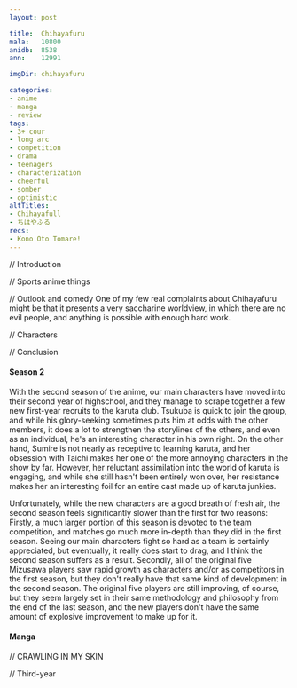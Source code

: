 ```yaml
---
layout: post

title:  Chihayafuru
mala:   10800
anidb:  8538
ann:    12991

imgDir: chihayafuru

categories:
- anime
- manga
- review
tags:
- 3+ cour
- long arc
- competition
- drama
- teenagers
- characterization
- cheerful
- somber
- optimistic
altTitles:
- Chihayafull
- ちはやふる
recs:
- Kono Oto Tomare!
---
```


// Introduction

// Sports anime things

// Outlook and comedy
One of my few real complaints about Chihayafuru might be that it presents a very saccharine worldview, in which there are no evil people, and anything is possible with enough hard work.

// Characters

// Conclusion

#### Season 2

With the second season of the anime, our main characters have moved into their second year of highschool, and they manage to scrape together a few new first-year recruits to the karuta club.
Tsukuba is quick to join the group, and while his glory-seeking sometimes puts him at odds with the other members, it does a lot to strengthen the storylines of the others, and even as an individual, he's an interesting character in his own right.
On the other hand, Sumire is not nearly as receptive to learning karuta, and her obsession with Taichi makes her one of the more annoying characters in the show by far.
However, her reluctant assimilation into the world of karuta is engaging, and while she still hasn't been entirely won over, her resistance makes her an interesting foil for an entire cast made up of karuta junkies.

Unfortunately, while the new characters are a good breath of fresh air, the second season feels significantly slower than the first for two reasons:
Firstly, a much larger portion of this season is devoted to the team competition, and matches go much more in-depth than they did in the first season.
Seeing our main characters fight so hard as a team is certainly appreciated, but eventually, it really does start to drag, and I think the second season suffers as a result.
Secondly, all of the original five Mizusawa players saw rapid growth as characters and/or as competitors in the first season, but they don't really have that same kind of development in the second season.
The original five players are still improving, of course, but they seem largely set in their same methodology and philosophy from the end of the last season, and the new players don't have the same amount of explosive improvement to make up for it.

#### Manga

// CRAWLING IN MY SKIN

// Third-year